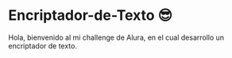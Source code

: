 # Encriptador-de-Texto 😎
Hola, bienvenido al mi challenge de Alura, en el cual desarrollo un encriptador de texto.

